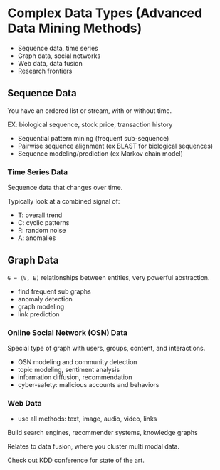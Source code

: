 # Complex Data Types (Advanced Data Mining Methods)

- Sequence data, time series
- Graph data, social networks
- Web data, data fusion
- Research frontiers

## Sequence Data

You have an ordered list or stream, with or without time.

EX: biological sequence, stock price, transaction history

- Sequential pattern mining (frequent sub-sequence)
- Pairwise sequence alignment (ex BLAST for biological sequences)
- Sequence modeling/prediction (ex Markov chain model)

### Time Series Data

Sequence data that changes over time.

Typically look at a combined signal of:

- T: overall trend
- C: cyclic patterns
- R: random noise
- A: anomalies

## Graph Data

`G = (V, E)` relationships between entities, very powerful abstraction.

- find frequent sub graphs
- anomaly detection
- graph modeling
- link prediction

### Online Social Network (OSN) Data

Special type of graph with users, groups, content, and interactions.

- OSN modeling and community detection
- topic modeling, sentiment analysis
- information diffusion, recommendation
- cyber-safety: malicious accounts and behaviors

### Web Data

- use all methods: text, image, audio, video, links

Build search engines, recommender systems, knowledge graphs

Relates to data fusion, where you cluster multi modal data.

Check out KDD conference for state of the art.
